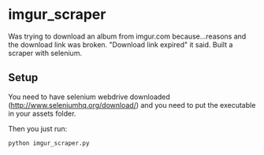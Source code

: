# imgur_scraper

Was trying to download an album from imgur.com because...reasons and the download link was broken. "Download link expired" it said. Built a scraper with selenium.

## Setup
You need to have selenium webdrive downloaded (http://www.seleniumhq.org/download/) and you need to put the executable in your assets folder.

Then you just run:
```
python imgur_scraper.py
```

